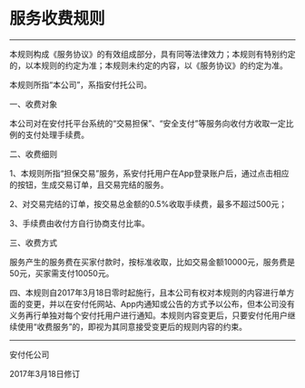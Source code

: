 # **服务收费规则**

---

本规则构成《服务协议》的有效组成部分，具有同等法律效力；本规则有特别约定的，以本规则的约定为准；本规则未约定的内容，以《服务协议》的约定为准。

本规则所指“本公司”，系指安付托公司。

一、收费对象

本公司对在安付托平台系统的“交易担保”、“安全支付”等服务向收付方收取一定比例的支付处理手续费。

二、收费细则

1、本规则所指“担保交易”服务，系安付托用户在App登录账户后，通过点击相应的按钮，生成交易订单，且交易完结的服务。

2、对交易完结的订单，按交易总金额的0.5%收取手续费，最多不超过500元；

3、手续费由收付方自行协商支付比率。

三、收费方式

服务产生的服务费在买家付款时，按标准收取，比如交易金额10000元，服务费是50元，买家需支付10050元。

四、本规则自2017年3月18日零时起施行，且本公司有权对本规则的内容进行单方面的变更，并以在安付仛网站、App内通知或公告的方式予以公布，但本公司没有义务再行单独对每个安付托用户进行通知。本规则内容变更后，只要安付仛用户继续使用“收费服务”的，即视为其同意接受变更后的规则内容的约束。

---

安付仛公司

2017年3月18日修订

